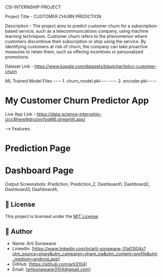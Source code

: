 CSI-INTERNSHIP-PROJECT

Project Title - CUSTOMER CHURN PREDICTION

Description - 
The project aims to predict customer churn for a subscription-based service, such
as a telecommunications company, using machine learning techniques. Customer churn refers to the
phenomenon where customers discontinue their subscription or stop using the service. By identifying 
customers at risk of churn, the company can take proactive measures to retain them, such as offering 
incentives or personalized promotions.

Dataset Link - https://www.kaggle.com/datasets/blastchar/telco-customer-churn

ML Trained Model Files
---- 1. churn_model.pkl----
---- 2. encoder.pkl-----

# My Customer Churn Predictor App
Live App Link - https://data-science-internship-jzcc8hww9qtyzojvfpqt66.streamlit.app/

--> Features:
# Prediction Page
# Dashboard Page

Output Screenshots: 
Prediction, 
Prediction_2, 
Dashboard1, 
Dashboard2, 
Dashboard3, 
Dashboard4, 

## 📄 License
This project is licensed under the [MIT License](LICENSE).

## 👤 Author

- Name: Arti Sonawane  
- LinkedIn: [https://www.linkedin.com/in/arti-sonawane-31a03t04s?utm_source=share&utm_campaign=share_via&utm_content=profile&utm_medium=android_app]  
- GitHub: [https://github.com/arti3104]  
- Email: [artisonawane3104@gmail.com]


